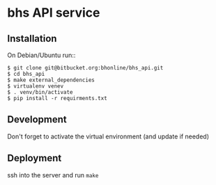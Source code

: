 # bhs API service

Installation
------------

On Debian/Ubuntu run::

    $ git clone git@bitbucket.org:bhonline/bhs_api.git
    $ cd bhs_api
    $ make external_dependencies
    $ virtualenv venev
    $ . venv/bin/activate
    $ pip install -r requirments.txt


Development
-----------

Don't forget to activate the virtual environment (and update if needed)

Deployment
----------

ssh into the server and run `make`
